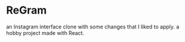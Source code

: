 # ReGram
an Instagram interface clone with some changes that I liked to apply.
a hobby project made with React.
